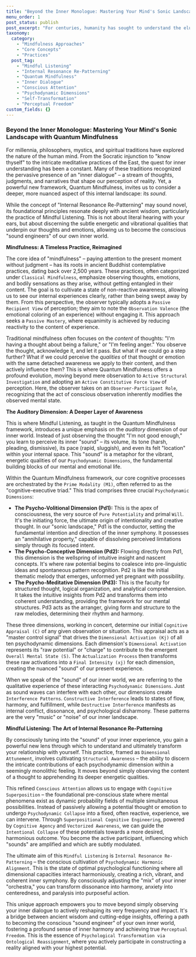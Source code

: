 ```yaml
---
title: "Beyond the Inner Monologue: Mastering Your Mind's Sonic Landscape with Quantum Mindfulness"
menu_order: 1
post_status: publish
post_excerpt: "For centuries, humanity has sought to understand the elusive inner dialogue. Quantum Mindfulness introduces a revolutionary approach, inviting us to not just observe but actively 'listen' to the subtle energetic frequencies of our thoughts and emotions. This framework empowers us to become the conscious 'sound engineers' of our internal world, fostering profound harmony and perceptual freedom."
taxonomy:
  category:
    - "Mindfulness Approaches"
    - "Core Concepts"
    - "Practices"
  post_tag:
    - "Mindful Listening"
    - "Internal Resonance Re-Patterning"
    - "Quantum Mindfulness"
    - "Inner Dialogue"
    - "Conscious Attention"
    - "Psychodynamic Dimensions"
    - "Self-Transformation"
    - "Perceptual Freedom"
custom_fields: {}
---
```


### Beyond the Inner Monologue: Mastering Your Mind's Sonic Landscape with Quantum Mindfulness

For millennia, philosophers, mystics, and spiritual traditions have explored the nature of the human mind. From the Socratic injunction to "know thyself" to the intricate meditative practices of the East, the quest for inner understanding has been a constant. Many of these traditions recognized the pervasive presence of an "inner dialogue" – a stream of thoughts, judgments, and narratives that shape our perception of reality. Yet, a powerful new framework, Quantum Mindfulness, invites us to consider a deeper, more nuanced aspect of this internal landscape: its *sound*.

While the concept of "Internal Resonance Re-Patterning" may sound novel, its foundational principles resonate deeply with ancient wisdom, particularly the practice of Mindful Listening. This is not about literal hearing with your ears, but about discerning the subtle energetic and vibrational qualities that underpin our thoughts and emotions, allowing us to become the conscious "sound engineers" of our own inner world.

**Mindfulness: A Timeless Practice, Reimagined**

The core idea of "mindfulness" – paying attention to the present moment without judgment – has its roots in ancient Buddhist contemplative practices, dating back over 2,500 years. These practices, often categorized under `Classical Mindfulness`, emphasize observing thoughts, emotions, and bodily sensations as they arise, without getting entangled in their content. The goal is to cultivate a state of non-reactive awareness, allowing us to see our internal experiences clearly, rather than being swept away by them. From this perspective, the observer typically adopts a `Passive Recipient View` of perception; they aim to note the `Observation Valence` (the emotional coloring of an experience) without engaging it. This approach seeks a `Passive Mastery`, where equanimity is achieved by reducing reactivity to the content of experience.

Traditional mindfulness often focuses on the *content* of thoughts: "I'm having a thought about being a failure," or "I'm feeling anger." You observe the thought, acknowledge it, and let it pass. But what if we could go a step further? What if we could perceive the *qualities* of that thought or emotion with the same detached awareness we apply to their content, and then actively influence them? This is where Quantum Mindfulness offers a profound evolution, moving beyond mere observation to `Active Structural Investigation` and adopting an `Active Constitutive Force View` of perception. Here, the observer takes on an `Observer-Participant Role`, recognizing that the act of conscious observation inherently modifies the observed mental state.

**The Auditory Dimension: A Deeper Layer of Awareness**

This is where Mindful Listening, as taught in the Quantum Mindfulness framework, introduces a unique emphasis on the *auditory* dimension of our inner world. Instead of just observing the thought "I'm not good enough," you learn to perceive its inner "sound" – its volume, its tone (harsh, pleading, dismissive), its pace (rapid, sluggish), and even its felt "location" within your internal space. This "sound" is a metaphor for the vibrant, energetic qualities of our `Psychodynamic Dimensions`, the fundamental building blocks of our mental and emotional life.

Within the Quantum Mindfulness framework, our core cognitive processes are orchestrated by the `Prime Modality (M1)`, often referred to as the "cognitive-executive triad." This triad comprises three crucial `Psychodynamic Dimensions`:

*   **The Psycho-Volitional Dimension (Pd1):** This is the apex of consciousness, the very source of `Pure Potentiality` and primal `Will`. It's the initiating force, the ultimate origin of intentionality and creative thought. In our "sonic landscape," Pd1 is the conductor, setting the fundamental intention and direction of the inner symphony. It possesses an "annihilative property," capable of dissolving perceived limitations simply through its focused intent.
*   **The Psycho-Conceptive Dimension (Pd2):** Flowing directly from Pd1, this dimension is the wellspring of intuitive insight and nascent concepts. It's where raw potential begins to coalesce into pre-linguistic ideas and spontaneous pattern recognition. Pd2 is like the initial thematic melody that emerges, unformed yet pregnant with possibility.
*   **The Psycho-Meditative Dimension (Pd3):** This is the faculty for structured thought, logical organization, and analytical comprehension. It takes the intuitive insights from Pd2 and transforms them into coherent understanding, providing the framework for our mental structures. Pd3 acts as the arranger, giving form and structure to the raw melodies, determining their rhythm and harmony.

These three dimensions, working in concert, determine our initial `Cognitive Appraisal (C)` of any given observation or situation. This appraisal acts as a "master control signal" that drives the `Dimensional Activation (Kj)` of all ten psychodynamic dimensions. Each dimension's `Dimensional Activation` represents its "raw potential" or "charge" to contribute to the emergent `Overall Mental State (S)`. The `Actualization Process` then transforms these raw activations into a `Final Intensity (xj)` for each dimension, creating the nuanced "sound" of our present experience.

When we speak of the "sound" of our inner world, we are referring to the qualitative experience of these interacting `Psychodynamic Dimensions`. Just as sound waves can interfere with each other, our dimensions create `Interference Patterns`. `Constructive Interference` leads to states of flow, harmony, and fulfillment, while `Destructive Interference` manifests as internal conflict, dissonance, and psychological disharmony. These patterns are the very "music" or "noise" of our inner landscape.

**Mindful Listening: The Art of Internal Resonance Re-Patterning**

By consciously tuning into the "sound" of your inner experience, you gain a powerful new lens through which to understand and ultimately transform your relationship with yourself. This practice, framed as `Dimensional Attunement`, involves cultivating `Structural Awareness` – the ability to discern the intricate contributions of each psychodynamic dimension within a seemingly monolithic feeling. It moves beyond simply observing the content of a thought to apprehending its deeper energetic qualities.

This refined `Conscious Attention` allows us to engage with `Cognitive Superposition` – the foundational pre-conscious state where mental phenomena exist as dynamic probability fields of multiple simultaneous possibilities. Instead of passively allowing a potential thought or emotion to undergo `Psychodynamic Collapse` into a fixed, often reactive, experience, we can intervene. Through `Superpositional Cognitive Engineering`, powered by `Cognitive Agency` and `Vectorized Awareness`, we can guide the `Intentional Collapse` of these potentials towards a more desired, harmonious outcome. You become the active participant, influencing which "sounds" are amplified and which are subtly modulated.

The ultimate aim of this `Mindful Listening` is `Internal Resonance Re-Patterning` – the conscious cultivation of `Psychodynamic Harmonic Alignment`. This is the state of optimal psychological functioning where all dimensional capacities interact harmoniously, creating a rich, vibrant, and coherent inner symphony. By consciously adjusting the "mix" of your inner "orchestra," you can transform dissonance into harmony, anxiety into centeredness, and paralysis into purposeful action.

This unique approach empowers you to move beyond simply observing your inner dialogue to actively reshaping its very frequency and impact. It's a bridge between ancient wisdom and cutting-edge insights, offering a path to becoming the conscious "sound engineer" of your own inner world, fostering a profound sense of inner harmony and achieving true `Perceptual Freedom`. This is the essence of `Psychological Transformation via Ontological Reassignment`, where you actively participate in constructing a reality aligned with your highest potential.